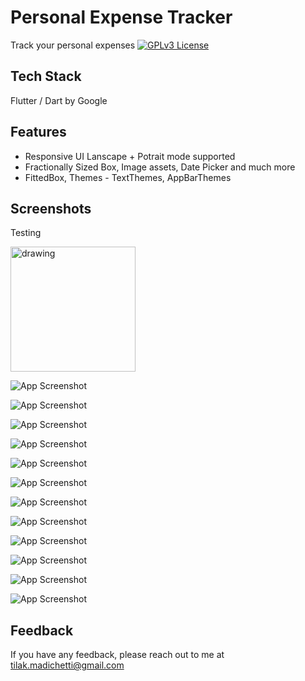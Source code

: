 # Personal Expense Tracker

Track your personal expenses
[![GPLv3 License](https://img.shields.io/badge/License-GPL%20v3-yellow.svg)](https://opensource.org/licenses/)

## Tech Stack

Flutter / Dart by Google
## Features

- Responsive UI Lanscape + Potrait mode supported
- Fractionally Sized Box, Image assets, Date Picker and much more
- FittedBox, Themes - TextThemes, AppBarThemes

## Screenshots

Testing

<img src="https://res.cloudinary.com/returnoftheking/image/upload/v1627074896/personal_expense/Screenshot_1627071410_jylhuw.png" alt="drawing" width="200"/>

![App Screenshot](https://res.cloudinary.com/returnoftheking/image/upload/v1627074896/personal_expense/Screenshot_1627071410_jylhuw.png)

![App Screenshot](https://res.cloudinary.com/returnoftheking/image/upload/v1627074896/personal_expense/Screenshot_1627071716_vptvnu.png)

![App Screenshot](https://res.cloudinary.com/returnoftheking/image/upload/v1627074895/personal_expense/Screenshot_1627072895_h6nluq.png)

![App Screenshot](https://res.cloudinary.com/returnoftheking/image/upload/v1627074896/personal_expense/Screenshot_1627071377_ggswk8.png)

![App Screenshot](https://res.cloudinary.com/returnoftheking/image/upload/v1627074895/personal_expense/Screenshot_1627071469_x24nrp.png)

![App Screenshot](https://res.cloudinary.com/returnoftheking/image/upload/v1627074895/personal_expense/Screenshot_1627071472_tybnbb.png)

![App Screenshot](https://res.cloudinary.com/returnoftheking/image/upload/v1627074894/personal_expense/Screenshot_1627072886_jipar5.png)

![App Screenshot](https://res.cloudinary.com/returnoftheking/image/upload/v1627074894/personal_expense/Screenshot_1627071451_c7yoge.png)

![App Screenshot](https://res.cloudinary.com/returnoftheking/image/upload/v1627074893/personal_expense/Screenshot_1627071427_fwqsut.png)

![App Screenshot](https://res.cloudinary.com/returnoftheking/image/upload/v1627074893/personal_expense/Screenshot_1627071725_alvuod.png)

![App Screenshot](https://res.cloudinary.com/returnoftheking/image/upload/v1627074893/personal_expense/Screenshot_1627071418_hi9nyy.png)

![App Screenshot](https://res.cloudinary.com/returnoftheking/image/upload/v1627074893/personal_expense/Screenshot_1627072401_seiipf.png)

## Feedback

If you have any feedback, please reach out to me at tilak.madichetti@gmail.com




